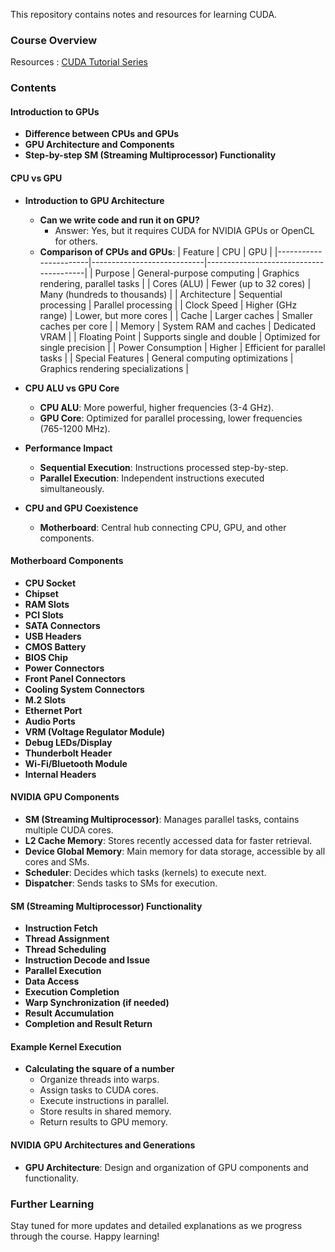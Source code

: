This repository contains notes and resources for learning CUDA.

### Course Overview
Resources : [CUDA Tutorial Series](https://www.youtube.com/playlist?list=PLBQlPZZ80yqRVrt99CsmYY77MLaenKVa8)

### Contents

#### Introduction to GPUs
- **Difference between CPUs and GPUs**
- **GPU Architecture and Components**
- **Step-by-step SM (Streaming Multiprocessor) Functionality**

#### CPU vs GPU
- **Introduction to GPU Architecture**
  - **Can we write code and run it on GPU?**
    - Answer: Yes, but it requires CUDA for NVIDIA GPUs or OpenCL for others.
  - **Comparison of CPUs and GPUs**:
    | Feature               | CPU                        | GPU                                    |
    |-----------------------|----------------------------|----------------------------------------|
    | Purpose               | General-purpose computing  | Graphics rendering, parallel tasks     |
    | Cores (ALU)           | Fewer (up to 32 cores)     | Many (hundreds to thousands)           |
    | Architecture          | Sequential processing      | Parallel processing                    |
    | Clock Speed           | Higher (GHz range)         | Lower, but more cores                  |
    | Cache                 | Larger caches              | Smaller caches per core                |
    | Memory                | System RAM and caches      | Dedicated VRAM                         |
    | Floating Point        | Supports single and double | Optimized for single precision         |
    | Power Consumption     | Higher                     | Efficient for parallel tasks           |
    | Special Features      | General computing optimizations | Graphics rendering specializations |

- **CPU ALU vs GPU Core**
  - **CPU ALU**: More powerful, higher frequencies (3-4 GHz).
  - **GPU Core**: Optimized for parallel processing, lower frequencies (765-1200 MHz).

- **Performance Impact**
  - **Sequential Execution**: Instructions processed step-by-step.
  - **Parallel Execution**: Independent instructions executed simultaneously.

- **CPU and GPU Coexistence**
  - **Motherboard**: Central hub connecting CPU, GPU, and other components.

#### Motherboard Components
- **CPU Socket**
- **Chipset**
- **RAM Slots**
- **PCI Slots**
- **SATA Connectors**
- **USB Headers**
- **CMOS Battery**
- **BIOS Chip**
- **Power Connectors**
- **Front Panel Connectors**
- **Cooling System Connectors**
- **M.2 Slots**
- **Ethernet Port**
- **Audio Ports**
- **VRM (Voltage Regulator Module)**
- **Debug LEDs/Display**
- **Thunderbolt Header**
- **Wi-Fi/Bluetooth Module**
- **Internal Headers**

#### NVIDIA GPU Components
- **SM (Streaming Multiprocessor)**: Manages parallel tasks, contains multiple CUDA cores.
- **L2 Cache Memory**: Stores recently accessed data for faster retrieval.
- **Device Global Memory**: Main memory for data storage, accessible by all cores and SMs.
- **Scheduler**: Decides which tasks (kernels) to execute next.
- **Dispatcher**: Sends tasks to SMs for execution.

#### SM (Streaming Multiprocessor) Functionality
- **Instruction Fetch**
- **Thread Assignment**
- **Thread Scheduling**
- **Instruction Decode and Issue**
- **Parallel Execution**
- **Data Access**
- **Execution Completion**
- **Warp Synchronization (if needed)**
- **Result Accumulation**
- **Completion and Result Return**

#### Example Kernel Execution
- **Calculating the square of a number**
  - Organize threads into warps.
  - Assign tasks to CUDA cores.
  - Execute instructions in parallel.
  - Store results in shared memory.
  - Return results to GPU memory.

#### NVIDIA GPU Architectures and Generations
- **GPU Architecture**: Design and organization of GPU components and functionality.

### Further Learning
Stay tuned for more updates and detailed explanations as we progress through the course. Happy learning!
